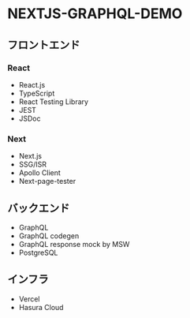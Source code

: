# NEXTJS-GRAPHQL-DEMO

## フロントエンド

### React

- React.js
- TypeScript
- React Testing Library
- JEST
- JSDoc

### Next

- Next.js
- SSG/ISR
- Apollo Client
- Next-page-tester

## バックエンド

- GraphQL
- GraphQL codegen
- GraphQL response mock by MSW
- PostgreSQL

## インフラ

- Vercel
- Hasura Cloud
